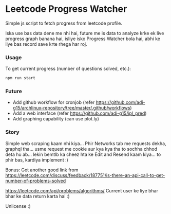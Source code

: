 # Leetcode Progress Watcher

Simple js script to fetch progress from leetcode profile.

Iska use bas data dene me nhi hai, future me is data to analyze krke ek live progress graph banana hai, isliye isko Progress Watcher bola hai, abhi ke liye bas record save krte rhega har roj.

### Usage

To get current progress (number of questions solved, etc.):

```sh
npm run start
```

### Future

* Add github workflow for cronjob (refer https://github.com/adi-g15/archlinux-repository/tree/master/.github/workflows)
* Add a web interface (refer https://github.com/adi-g15/ipl_pred)
* Add graphing capability (can use plot.ly)

### Story

Simple web scraping kaam nhi kiya... Phir Networks tab me requests dekha, graphql tha... usme request me cookie aur kya kya tha to sochha chhod deta hu ab... lekin bemtlb ka cheez hta ke Edit and Resend kaam kiya... to phir bas, kardiya implement :)

Bonus: Got another good link from https://leetcode.com/discuss/feedback/187751/is-there-an-api-call-to-get-number-of-problems-solved

https://leetcode.com/api/problems/algorithms/ Current user ke liye bhar bhar ke data return karta hai :)

Unlicense :)

